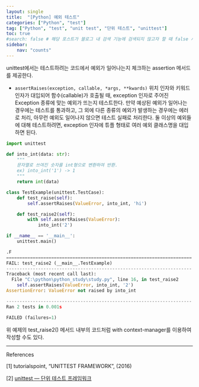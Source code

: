 ```yaml
---
layout: single
title:  "[Python] 예외 테스트"
categories: ["Python", "test"]
tag: ["Python", "test", "unit test", "단위 테스트", "unittest"]
toc: true
#search: false # 해당 포스트가 블로그 내 검색 기능에 검색되지 않고자 할 때 false 사용.
sidebar:
    nav: "counts"
---
```

unittest에서는 테스트하려는 코드에서 예외가 일어나는지 체크하는 assertion 메서드를 제공한다. 

- `assertRaises(exception, callable, *args, **kwards)`
위치 인자와 키워드 인자가 대입되어 함수(callable)가 호출될 때, exception 인자로 주어진 Exception 종류에 맞는 예외가 뜨는지 테스트한다. 만약 예상된 예외가 일어나는 경우에는 테스트를 통과하고, 그 외에 다른 종류의 예외가 발생하는 경우에는 에러로 처리, 아무런 예외도 일어나지 않으면 테스트 실패로 처리한다. 둘 이상의 예외들에 대해 테스트하려면, exception 인자에 튜플 형태로 여러 예외 클래스명을 대입하면 된다.

```python
import unittest

def into_int(data: str):
    """
    문자열로 쓰여진 숫자를 int형으로 변환하여 반환.
    ex) into_int('1') -> 1
    """
    return int(data)

class TestExample(unittest.TestCase):
    def test_raise(self):
        self.assertRaises(ValueError, into_int, 'hi')

    def test_raise2(self):
        with self.assertRaises(ValueError):
            into_int('2')

if __name__ == '__main__':
    unittest.main()
```

```python
.F
======================================================================
FAIL: test_raise2 (__main__.TestExample)
----------------------------------------------------------------------
Traceback (most recent call last):
  File "C:\python\python_study\study.py", line 16, in test_raise2
    self.assertRaises(ValueError, into_int, '2')
AssertionError: ValueError not raised by into_int

----------------------------------------------------------------------
Ran 2 tests in 0.001s

FAILED (failures=1)
```

위 예제의 test_raise2() 메서드 내부의 코드처럼 with context-manager를 이용하여 작성할 수도 있다. 

---

References

[1] tutorialspoint, “UNITTEST FRAMEWORK”, (2016)

[2] [unittest — 단위 테스트 프레임워크](https://docs.python.org/ko/3/library/unittest.html)